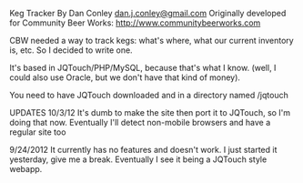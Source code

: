Keg Tracker
By Dan Conley
dan.j.conley@gmail.com
Originally developed for Community Beer Works: http://www.communitybeerworks.com

CBW needed a way to track kegs: what's where, what our current inventory is, etc. So I decided to write one.

It's based in JQTouch/PHP/MySQL, because that's what I know. (well, I could also use Oracle, but we don't have that kind of money).

You need to have JQTouch downloaded and in a directory named /jqtouch

UPDATES
10/3/12
It's dumb to make the site then port it to JQTouch, so I'm doing that now. Eventually I'll detect non-mobile browsers and have a regular site too

9/24/2012
It currently has no features and doesn't work. I just started it yesterday, give me a break. Eventually I see it being a JQTouch style webapp.
